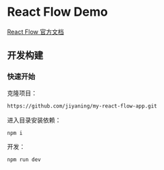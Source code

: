 # React Flow Demo

[React Flow 官方文档](https://reactflow.dev/)

## 开发构建

### 快速开始

克隆项目：

```bash
https://github.com/jiyaning/my-react-flow-app.git
```

 进入目录安装依赖：

 ```bash
npm i
 ```

 开发：

```bash
npm run dev
```

